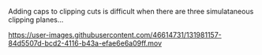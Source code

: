 Adding caps to clipping cuts is difficult when there are three simulataneous clipping planes... 

https://user-images.githubusercontent.com/46614731/131981157-84d5507d-bcd2-4116-b43a-efae6e6a09ff.mov

